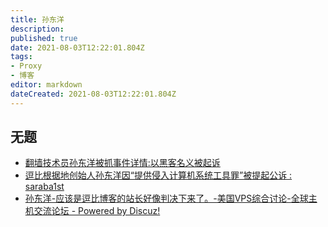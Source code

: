```yaml
---
title: 孙东洋
description:
published: true
date: 2021-08-03T12:22:01.804Z
tags:
- Proxy
- 博客
editor: markdown
dateCreated: 2021-08-03T12:22:01.804Z
---
```


## 无题

+ [翻墙技术员孙东洋被抓事件详情:以黑客名义被起诉](https://web.archive.org/web/20210803042405/https://news.boxun.com/news/gb/china/2019/05/201905150940.shtml)
+ [逗比根据地创始人孙东洋因“提供侵入计算机系统工具罪”被提起公诉 : saraba1st](https://web.archive.org/web/20190515123557/https://old.reddit.com/r/saraba1st/comments/bnxli7/逗比根据地创始人孙东洋因提供侵入计算机系统工具罪被提起公诉/)
+ [孙东洋-应该是逗比博客的站长好像判决下来了。-美国VPS综合讨论-全球主机交流论坛 - Powered by Discuz!](https://web.archive.org/web/20210806085650/https://hostloc.com/thread-566362-1-1.html)
